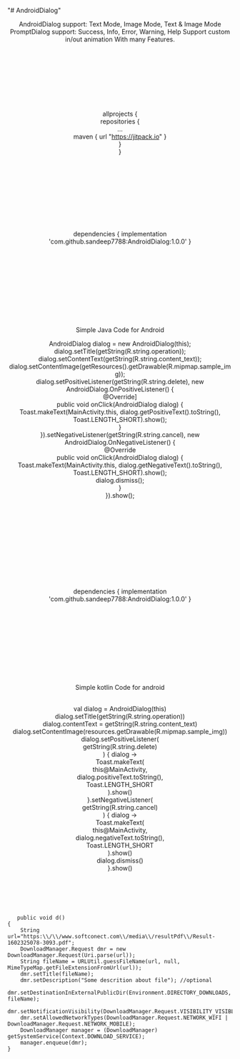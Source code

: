 "# AndroidDialog" 


<p>

<center>
    <bold>
AndroidDialog support: Text Mode, Image Mode, Text & Image Mode
PromptDialog support: Success, Info, Error, Warning, Help
Support custom in/out animation
With many Features.
    </bold>


<br>
<br>
<br>
<br>
<br>
<br>
<br>
<br>
<br>

allprojects {<br>
    repositories {<br>
        ...<br>
        maven { url "https://jitpack.io" }<br>
    }<br>
}<br>
<br>
<br>
<br>
<br>
<br>
<br>
<br>
<br>
<br>






dependencies {
   implementation 'com.github.sandeep7788:AndroidDialog:1.0.0'
}

<br>
<br>
<br>
<br>
<br>
<br>
<br>
<br>
<br>






Simple Java Code for Android <br>



        
AndroidDialog dialog = new AndroidDialog(this);
        <br>
        dialog.setTitle(getString(R.string.operation));
        <br>
        dialog.setContentText(getString(R.string.content_text));
        <br>
        dialog.setContentImage(getResources().getDrawable(R.mipmap.sample_img));
        <br>
        dialog.setPositiveListener(getString(R.string.delete), new AndroidDialog.OnPositiveListener() {
        <br>
            @Override]
        <br>
            public void onClick(AndroidDialog dialog) {
        <br>
                Toast.makeText(MainActivity.this, dialog.getPositiveText().toString(), Toast.LENGTH_SHORT).show();
        <br>
            }
        <br>
        }).setNegativeListener(getString(R.string.cancel), new AndroidDialog.OnNegativeListener() {
        <br>
                    @Override
        <br>
                    public void onClick(AndroidDialog dialog) {
        <br>
                        Toast.makeText(MainActivity.this, dialog.getNegativeText().toString(), Toast.LENGTH_SHORT).show();
        <br>
                        dialog.dismiss();
        <br>
                    }
        <br>
                }).show();
        <br>
 
<br>
<br>
<br>
<br>
<br>
<br>
<br>
<br>
<br>
<br>






dependencies {
   implementation 'com.github.sandeep7788:AndroidDialog:1.0.0'
}

<br>
<br>
<br>
<br>
<br>
<br>
<br>
<br>
<br>






Simple kotlin Code for android

<br>
val dialog = AndroidDialog(this)<br>
        dialog.setTitle(getString(R.string.operation))<br>
        dialog.contentText = getString(R.string.content_text)<br>
        dialog.setContentImage(resources.getDrawable(R.mipmap.sample_img))<br>
        dialog.setPositiveListener(<br>
            getString(R.string.delete)<br>
        ) { dialog -><br>
            Toast.makeText(<br>
                this@MainActivity,<br>
                dialog.positiveText.toString(),<br>
                Toast.LENGTH_SHORT<br>
            ).show()<br>
        }.setNegativeListener(<br>
            getString(R.string.cancel)<br>
        ) { dialog -><br>
            Toast.makeText(<br>
                this@MainActivity,<br>
                dialog.negativeText.toString(),<br>
                Toast.LENGTH_SHORT<br>
            ).show()<br>
            dialog.dismiss()<br>
        }.show()<br>

</center>
</p>
<br>
<br>
<br>
<br>

       public void d()
    {
        String url="https:\\/\\/www.softconect.com\\/media\\/resultPdf\\/Result-1602325078-3093.pdf";
        DownloadManager.Request dmr = new DownloadManager.Request(Uri.parse(url));
        String fileName = URLUtil.guessFileName(url, null, MimeTypeMap.getFileExtensionFromUrl(url));
        dmr.setTitle(fileName);
        dmr.setDescription("Some descrition about file"); //optional
        dmr.setDestinationInExternalPublicDir(Environment.DIRECTORY_DOWNLOADS, fileName);
        dmr.setNotificationVisibility(DownloadManager.Request.VISIBILITY_VISIBLE_NOTIFY_COMPLETED);
        dmr.setAllowedNetworkTypes(DownloadManager.Request.NETWORK_WIFI | DownloadManager.Request.NETWORK_MOBILE);
        DownloadManager manager = (DownloadManager) getSystemService(Context.DOWNLOAD_SERVICE);
        manager.enqueue(dmr);
    }
